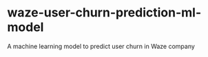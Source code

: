 # waze-user-churn-prediction-ml-model
A machine learning model to predict user churn in Waze company
